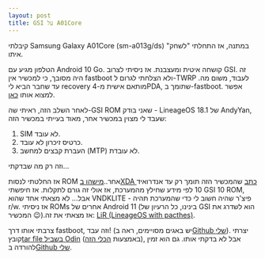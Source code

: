 ```yaml
---
layout: post
title: GSI על A01Core
---
```

קיבלתי Samsung Galaxy A01Core (sm-a013g/ds) במתנה, אז התחלתי "לשחק" איתו.

הטלפון מגיע עם Android 10 Go. קושחה איטית ומעצבנת.
אז ניסיתי לצרוב GSI.
זה היה מסובך, כי למכשיר אין fastboot ולא הצלחתי לגרום ל-TWRP לעבוד, משום מה. עד שחבר הביא לי recovery מותאם אישית מ-4PDA, שתומך ב-fastboot.
אפשר למצוא אותו [כאן](https://github.com/AshiVered/Android-custom-ROMs/releases/tag/a01core).

לאחר השלב הזה, ראיתי שה-GSI ROM שאני בודק - LineageOS 18.1 של AndyYan, שעבד לי מצוין במכשיר אחר, מאוד בעייתי במכשיר הזה:
1. SIM לא עובד.
2. כרטיס זיכרון לא עובד.
3. העברת קבצים למחשב (MTP) לא עובדת.

וזה רק מה שבדקתי...

אז החלטתי לנסות ROM אחר..[מישהו בXDA כתב](https://forum.xda-developers.com/t/custom-rom-for-samsung-a01-core.4391813/post-88746005) שהמכשיר הזה תומך רק עד אנדרואיד 10 לפי מידע שחילץ מהמערכת, אז אולי זה גורם לתקלות.
אז חיפשתי GSI 10 ROM, אבל... לא מצאתי אחד שהוא VNDKLITE - פיצ'ר שהיה חשוב לי כדי שהמערכת תהיה r/w. אז ניסיתי ROMs אחרים של Android 11 (בינינו, כל הרעיון של GSI הוא לשדרג את המכשיר 😉).אז מצאתי את זה:
[LiR (LineageOS with pacthes)](https://sourceforge.net/projects/treblerom/files/LiR/2022.03.25/).

צרבתי אותו דרך fastboot, וזה עבד! (יש באגים מסויימים, ראה ב[Github שלי](https://github.com/AshiVered/Android-custom-ROMs/tree/main/Projects/Samsung-A01Core-treble)).
יצרתי קובץ[tar file בשביל Odin](https://github.com/AshiVered/Android-custom-ROMs/releases/tag/a01core_super) (באמצעות [הכלי הזה](https://forum.xda-developers.com/t/installing-gsi-by-repacking-super-img-on-sm-a127f-and-sm-a325f-linux.4365511/)), אבל לא בדקתי אותו. גם הוא זמין להורדה ב[Github שלי](https://github.com/AshiVered/Android-custom-ROMs/releases/download/a01core_super/lir.tar.xz).


